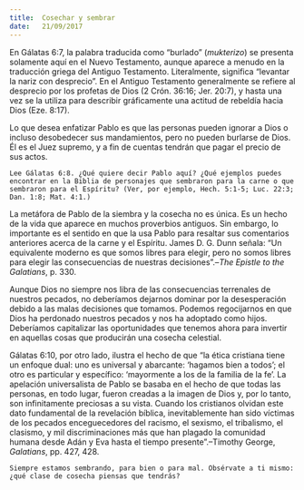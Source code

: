 ```yaml
---
title:  Cosechar y sembrar
date:   21/09/2017
---
```


En Gálatas 6:7, la palabra traducida como “burlado” (*mukterizo*) se presenta solamente aquí en el Nuevo Testamento, aunque aparece a menudo en la traducción griega del Antiguo Testamento. Literalmente, significa “levantar la nariz con desprecio”. En el Antiguo Testamento generalmente se refiere al desprecio por los profetas de Dios (2 Crón. 36:16; Jer. 20:7), y hasta una vez se la utiliza para describir gráficamente una actitud de rebeldía hacia Dios (Eze. 8:17).

Lo que desea enfatizar Pablo es que las personas pueden ignorar a Dios o incluso desobedecer sus mandamientos, pero no pueden burlarse de Dios. Él es el Juez supremo, y a fin de cuentas tendrán que pagar el precio de sus actos.

`Lee Gálatas 6:8. ¿Qué quiere decir Pablo aquí? ¿Qué ejemplos puedes encontrar en la Biblia de personajes que sembraron para la carne o que sembraron para el Espíritu? (Ver, por ejemplo, Hech. 5:1-5; Luc. 22:3; Dan. 1:8; Mat. 4:1.)`

La metáfora de Pablo de la siembra y la cosecha no es única. Es un hecho de la vida que aparece en muchos proverbios antiguos. Sin embargo, lo importante es el sentido en que la usa Pablo para resaltar sus comentarios anteriores acerca de la carne y el Espíritu. James D. G. Dunn señala: “Un equivalente moderno es que somos libres para elegir, pero no somos libres para elegir las consecuencias de nuestras decisiones”.–*The Epistle to the Galatians*, p. 330.

Aunque Dios no siempre nos libra de las consecuencias terrenales de nuestros pecados, no deberíamos dejarnos dominar por la desesperación debido a las malas decisiones que tomamos. Podemos regocijarnos en que Dios ha perdonado nuestros pecados y nos ha adoptado como hijos. Deberíamos capitalizar las oportunidades que tenemos ahora para invertir en aquellas cosas que producirán una cosecha celestial.

Gálatas 6:10, por otro lado, ilustra el hecho de que “la ética cristiana tiene un enfoque dual: uno es universal y abarcante: ‘hagamos bien a todos’; el otro es particular y específico: ‘mayormente a los de la familia de la fe’. La apelación universalista de Pablo se basaba en el hecho de que todas las personas, en todo lugar, fueron creadas a la imagen de Dios y, por lo tanto, son infinitamente preciosas a su vista. Cuando los cristianos olvidan este dato fundamental de la revelación bíblica, inevitablemente han sido víctimas de los pecados enceguecedores del racismo, el sexismo, el tribalismo, el clasismo, y mil discriminaciones más que han plagado la comunidad humana desde Adán y Eva hasta el tiempo presente”.–Timothy George, *Galatians*, pp. 427, 428.

`Siempre estamos sembrando, para bien o para mal. Obsérvate a ti mismo: ¿qué clase de cosecha piensas que tendrás?`